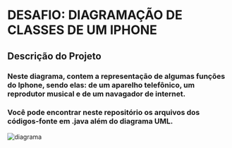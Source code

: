 <h1> DESAFIO: DIAGRAMAÇÃO DE CLASSES DE UM IPHONE </h1>

<h2> Descrição do Projeto </h2>

<h3> Neste diagrama, contem a representação de algumas funções do Iphone, sendo elas: de um aparelho telefônico, um reprodutor musical e de um navagador de internet. </h3>

<h3> Você pode encontrar neste repositório os arquivos dos códigos-fonte em .java além do diagrama UML. </h3>

<img src="main/img/diagrama.jpg" alt="diagrama">
